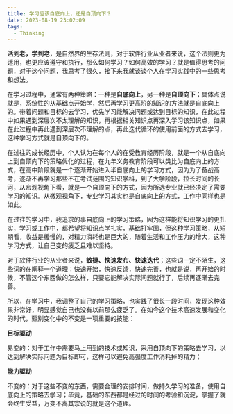 ```yaml
---
title: 学习应该自底向上，还是自顶向下？
date: 2023-08-19 23:02:09
tags:
  - Thinking
---
```

**活到老，学到老**，是自然界的生存法则，对于软件行业从业者来说，这个法则更为适用，也更应该遵守和执行，那么如何学习？如何高效的学习？就是值得思考的问题，对于这个问题，我思考了很久，接下来我就谈谈个人在学习实践中的一些思考和想法。

在学习过程中，通常有两种策略：一种是**自底向上**，另一种是**自顶向下**；具体点说就是，系统性的从基础点开始学，然后再学习更高阶的知识的方法就是自底向上的。带着问题和目标的去学习，优先学习能解决问题或达到目标的知识，在此过程中如果遇到深层次不太理解的知识，再根据相关知识点再深入学习该知识点，如果在此过程中再此遇到深层次不理解的点，再此迭代循环的使用前面的方式去学习，这种学习方式就是自顶向下的。

在过往的成长经历中，个人认为在每个人的在受教育经历阶段，就是一个从自底向上到自顶向下的策略优化的过程，在九年义务教育阶段可以类比为自底向上的方式，在高中阶段就是一个逐渐开始进入半自底向上的学习方式，因为为了备战高考，逐渐不再学习那些不在考试范围的知识学科，到了大学阶段，拉长时间的长河，从宏观视角下看，就是一个自顶向下的方式，因为所选专业就已经决定了需要学习的知识。从微观视角下，专业学习其实也是自底向上的方式，工作中同样也是如此。

在过往的学习中，我追求的事自底向上的学习策略，因为这样能将知识学习的更扎实，学习或工作中，都希望将知识点学扎实，基础打牢固，但这种学习策略，从短期看，收益是缓慢的，对精力消耗也是巨大的，随着生活和工作压力的增大，这种学习方式，让自己变的疲乏且难以坚持。

对于软件行业的从业者来说，**敏捷、快速发布、快速迭代**；这些词一定不陌生，这些词的在阐释一个道理：快速开始，快速反馈，快速完善，也就是说，再开始的时候，不管这个东西做的怎么样，只要它能解决实际问题就行了，后续再逐渐去完善。

所以，在学习中，我调整了自己的学习策略，也实践了很长一段时间，发现这种效果非常好，明显感觉自己也没有以前那么疲乏了。在如今这个技术高速发展和变化的时代，甄别变化中的不变是一项重要的技能：

**目标驱动**

易变的：对于工作中需要马上用到的技术或知识，采用自顶向下的策略去学习，以达到解决实际问题为目标即可，这样可以避免高强度工作消耗掉的精力；

**能力驱动**

不变的：对于这些不变的东西，需要合理的安排时间，做持久学习的准备，使用自底向上的策略去学习；毕竟，基础的东西都是经过的时间的考验和沉淀，掌握了就会终生受益，万变不离其宗说的就是这个道理。



